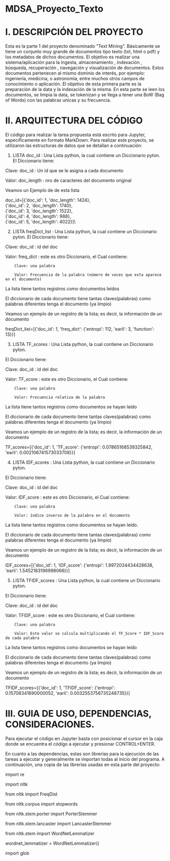 # MDSA_Proyecto_Texto
# I. DESCRIPCIÓN DEL PROYECTO
Esta es la parte 1 del proyecto denominado "Text Mining".
Básicamente se tiene un conjunto muy grande de documentos tipo texto (txt, html o pdf) y los  metadatos de dichos documentos. El objetivo es realizar una sistema/aplicación para la ingesta,   almacenamiento , indexación , búsqueda, recuperación , navegación y visualización de documentos. Estos documentos pertenecen al mismo dominio de interés, por ejemplo: ingeniería, medicina, o astronomía, entre muchos otros campos de conocimiento o aplicación.
El objetivo de esta primera parte es la preparación de la data y la indexación de la misma. En esta parte se leen los documentos, se limpia la data, se tokenizan y se llega a tener una BoW (Bag of Words) con las palabras unicas y su frecuencia.

# II. ARQUITECTURA DEL CÓDIGO
El código para realizar la tarea propuesta está escrito para Jupyter, específicamente en formato MarkDown.
Para realizar este proyecto, se utilizaron las estructuras de datos que se detallan a continuación:


 1. LISTA doc_id : Una Lista python, la cual contiene un Diccionario pyton. 
 El Diccionario tiene: 
 
 Clave: doc_id : Un id que se le asigna a cada documento
 
 Valor: doc_length : nro de caracteres del documento original
 
 Veamos un Ejemplo de de esta lista

doc_id=[{'doc_id': 1, 'doc_length': 1424},\
        {'doc_id': 2, 'doc_length': 1740},\
        {'doc_id': 3, 'doc_length': 1522},\
        {'doc_id': 4, 'doc_length': 988},\
        {'doc_id': 5, 'doc_length': 4022}]\
       
       
 2. LISTA freqDict_list : Una Lista python, la cual contiene un Diccionario pyton.
 El Diccionario tiene: 
 
 Clave: doc_id : id del doc
 
 Valor: freq_dict : este es otro Diccionario, el Cual contiene:
 
        Clave: una palabra
        
        Valor: Frecuencia de la palabra (número de veces que esta aparece en el documento)
        
 La lista tiene tantos registros como documentos leídos
 
 El diccionario de cada documento tiene tantas claves(palabras) como palabras diferentes tenga el documento (ya limpio)
 
 Veamos un ejemplo de un registro de la lista; es decir, la información de un documento

freqDict_list=[{'doc_id': 1, 'freq_dict': {'entropi': 112, 'earli': 3, 'function': 13}}]



 3. LISTA TF_scores : Una Lista python, la cual contiene un Diccionario pyton.
 
 El Diccionario tiene: 
 
 Clave: doc_id : id del doc
 
 Valor: TF_score : este es otro Diccionario, el Cual contiene:
 
        Clave: una palabra
        
        Valor: Frecuencia relativa de la palabra
        
 La lista tiene tantos registros como documentos se hayan leído
 
 El diccionario de cada documento tiene tantas claves(palabras) como palabras diferentes tenga el documento (ya limpio)

Veamos un ejemplo de un registro de la lista; es decir, la información de un documento

TF_scores=[{'doc_id': 1, 'TF_score': {'entropi': 0.07865168539325842, 'earli': 0.002106741573033708}}]




 4. LISTA IDF_scores : Una Lista python, la cual contiene un Diccionario pyton.
 
 El Diccionario tiene: 
 
 Clave: doc_id : id del doc
 
 Valor: IDF_score : este es otro Diccionario, el Cual contiene:
 
        Clave: una palabra
        
        Valor: índice inverso de la palabra en el documento
        
 La lista tiene tantos registros como documentos se hayan leído.
 
 El diccionario de cada documento tiene tantas claves(palabras) como palabras diferentes tenga el documento (ya limpio)
 
 Veamos un ejemplo de un registro de la lista; es decir, la información de un documento

IDF_scores=[{'doc_id': 1, 'IDF_score': {'entropi': 1.9972034434428638, 'earli': 1.5452183196998066}}]



 5. LISTA TFIDF_scores : Una Lista python, la cual contiene un Diccionario pyton.
 
 El Diccionario tiene: 
 
 Clave: doc_id : id del doc
 
 Valor: TFIDF_score : este es otro Diccionario, el Cual contiene:
 
        Clave: una palabra
        
        Valor: Este valor se calcula multiplicando el TF_Score * IDF_Score de cada palabra
        
 La lista tiene tantos registros como documentos se hayan leído
 
 El diccionario de cada documento tiene tantas claves(palabras) como palabras diferentes tenga el documento (ya limpio)
 
 Veamos un ejemplo de un registro de la lista; es decir, la información de un documento
 
TFIDF_scores=[{'doc_id': 1, 'TFIDF_score': {'entropi': 0.15708341690000052, 'earli': 0.0032553756735248735}}]



# III. GUIA DE USO, DEPENDENCIAS, CONSIDERACIONES.
Para ejecutar el código en Jupyter basta con posicionar el cursor en la caja donde se encuentra el código a ejecutar y presionar CONTROL+ENTER.

En cuanto a las dependencias, estas son librerías para la ejecución de las tareas a ejecutar y generalmente se importan todas al inicio del programa. A continuación, una copia de las librerías usadas en esta parte del proyecto:

import re

import nltk

from nltk import FreqDist

from nltk.corpus import stopwords

from nltk.stem.porter import PorterStemmer

from nltk.stem.lancaster import LancasterStemmer

from nltk.stem import WordNetLemmatizer

wordnet_lemmatizer = WordNetLemmatizer()

import glob

